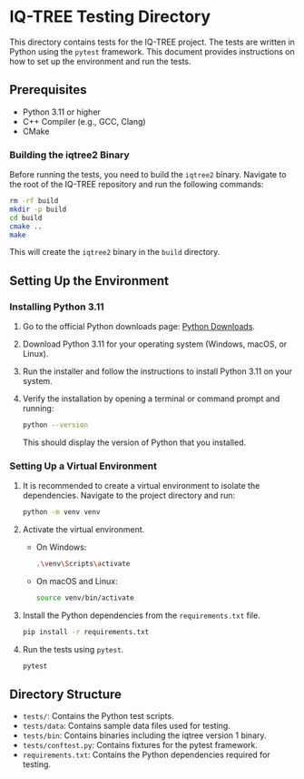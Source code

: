 # IQ-TREE Testing Directory

This directory contains tests for the IQ-TREE project. The tests are written in Python using the `pytest` framework. This document provides instructions on how to set up the environment and run the tests.

## Prerequisites

- Python 3.11 or higher
- C++ Compiler (e.g., GCC, Clang)
- CMake

### Building the iqtree2 Binary

Before running the tests, you need to build the `iqtree2` binary. Navigate to the root of the IQ-TREE repository and run the following commands:

```sh
rm -rf build
mkdir -p build
cd build
cmake ..
make
```

This will create the `iqtree2` binary in the `build` directory.

## Setting Up the Environment

### Installing Python 3.11

1. Go to the official Python downloads page: [Python Downloads](https://www.python.org/downloads/).

2. Download Python 3.11 for your operating system (Windows, macOS, or Linux).

3. Run the installer and follow the instructions to install Python 3.11 on your system.

4. Verify the installation by opening a terminal or command prompt and running:

    ```sh
    python --version
    ```

    This should display the version of Python that you installed.

### Setting Up a Virtual Environment

1. It is recommended to create a virtual environment to isolate the dependencies. Navigate to the project directory and run:

    ```sh
    python -m venv venv
    ```

2. Activate the virtual environment.

    - On Windows:

        ```sh
        .\venv\Scripts\activate
        ```

    - On macOS and Linux:

        ```sh
        source venv/bin/activate
        ```

3. Install the Python dependencies from the `requirements.txt` file.

    ```sh
    pip install -r requirements.txt
    ```

4. Run the tests using `pytest`.

    ```sh
    pytest
    ```

## Directory Structure

- `tests/`: Contains the Python test scripts.
- `tests/data`: Contains sample data files used for testing.
- `tests/bin`: Contains binaries including the iqtree version 1 binary.
- `tests/conftest.py`: Contains fixtures for the pytest framework.
- `requirements.txt`: Contains the Python dependencies required for testing.